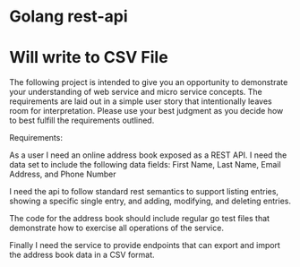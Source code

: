 # Golang rest-api
# Will write to CSV File

The following project is intended to give you an opportunity to demonstrate your understanding of web service and micro service concepts.  The requirements are laid out in a simple user story that intentionally leaves room for interpretation. Please use your best judgment as you decide how to best fulfill the requirements outlined. 


Requirements: 

As a user I need an online address book exposed as a REST API.  I need the data set to include the following data fields: 
First Name, Last Name, Email Address, and Phone Number

I need the api to follow standard rest semantics to support listing entries, showing a specific single entry, and adding, modifying, and deleting entries.  

The code for the address book should include regular go test files that demonstrate how to exercise all operations of the service.  

Finally I need the service to provide endpoints that can export and import the address book data in a CSV format.  


